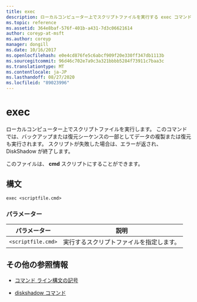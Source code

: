```yaml
---
title: exec
description: ローカルコンピューター上でスクリプトファイルを実行する exec コマンドの参照記事です。
ms.topic: reference
ms.assetid: 364e8baf-576f-401b-a431-7d3c06621614
author: coreyp-at-msft
ms.author: coreyp
manager: dongill
ms.date: 10/16/2017
ms.openlocfilehash: e0e4cd876fe5c6abcf909f20e330ff347db1113b
ms.sourcegitcommit: 96d46c702e7a9c3a321bbbb5284f73911c7baa3c
ms.translationtype: MT
ms.contentlocale: ja-JP
ms.lasthandoff: 08/27/2020
ms.locfileid: "89023996"
---
```

# <a name="exec"></a>exec

ローカルコンピューター上でスクリプトファイルを実行します。 このコマンドでは、バックアップまたは復元シーケンスの一部としてデータの複製または復元も実行されます。 スクリプトが失敗した場合は、エラーが返され、DiskShadow が終了します。

このファイルは、 **cmd** スクリプトにすることができます。

## <a name="syntax"></a>構文

```
exec <scriptfile.cmd>
```

### <a name="parameters"></a>パラメーター

| パラメーター | 説明 |
| --------- | ----------- |
| `<scriptfile.cmd>` | 実行するスクリプトファイルを指定します。 |

## <a name="additional-references"></a>その他の参照情報

- [コマンド ライン構文の記号](command-line-syntax-key.md)

- [diskshadow コマンド](diskshadow.md)
